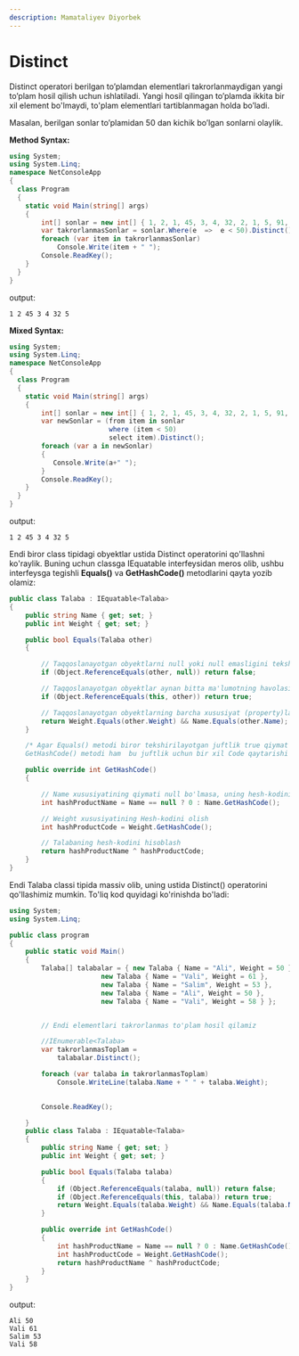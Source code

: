 ```yaml
---
description: Mamataliyev Diyorbek
---
```

# Distinct

Distinct operatori berilgan to’plamdan elementlari takrorlanmaydigan yangi to’plam hosil qilish uchun ishlatiladi. Yangi hosil qilingan to’plamda ikkita bir xil element bo'lmaydi, to'plam elementlari tartiblanmagan holda bo’ladi.

Masalan, berilgan sonlar to’plamidan 50 dan kichik bo’lgan sonlarni olaylik. 

**Method Syntax:**
```csharp
using System;
using System.Linq;
namespace NetConsoleApp
{
  class Program
  {
    static void Main(string[] args)
    {
        int[] sonlar = new int[] { 1, 2, 1, 45, 3, 4, 32, 2, 1, 5, 91, 56, 45 };
        var takrorlanmasSonlar = sonlar.Where(e  =>  e < 50).Distinct();
        foreach (var item in takrorlanmasSonlar)
            Console.Write(item + " ");             
        Console.ReadKey();
    }
  }
}
```

output: 
```
1 2 45 3 4 32 5
```


**Mixed Syntax:**
```csharp
using System;
using System.Linq;
namespace NetConsoleApp
{
  class Program
  {
    static void Main(string[] args)
    {
        int[] sonlar = new int[] { 1, 2, 1, 45, 3, 4, 32, 2, 1, 5, 91, 56, 45 };
        var newSonlar = (from item in sonlar
                         where (item < 50)
                         select item).Distinct();
        foreach (var a in newSonlar)
        {
           Console.Write(a+" ");
        }
        Console.ReadKey();
    }
  }
}
```

output: 
```
1 2 45 3 4 32 5
```

Endi biror class tipidagi obyektlar ustida Distinct operatorini qo'llashni ko'raylik. Buning uchun classga IEquatable interfeysidan meros olib, ushbu interfeysga tegishli **Equals()** va **GetHashCode()** metodlarini qayta yozib olamiz:

```csharp
public class Talaba : IEquatable<Talaba>
{
    public string Name { get; set; }
    public int Weight { get; set; }

    public bool Equals(Talaba other)
    {

        // Taqqoslanayotgan obyektlarni null yoki null emasligini tekshirish
        if (Object.ReferenceEquals(other, null)) return false;

        // Taqqoslanayotgan obyektlar aynan bitta ma'lumotning havolasimi yoki yo'qligini tekshirish
        if (Object.ReferenceEquals(this, other)) return true;

        // Taqqoslanayotgan obyektlarning barcha xususiyat (property)lari bir xil ekanligini tekshirish
        return Weight.Equals(other.Weight) && Name.Equals(other.Name);
    }

    /* Agar Equals() metodi biror tekshirilayotgan juftlik true qiymat qaytarsa, 
    GetHashCode() metodi ham  bu juftlik uchun bir xil Code qaytarishi kerak: */

    public override int GetHashCode()
    {

        // Name xususiyatining qiymati null bo'lmasa, uning hesh-kodini olish
        int hashProductName = Name == null ? 0 : Name.GetHashCode();

        // Weight xususiyatining Hesh-kodini olish
        int hashProductCode = Weight.GetHashCode();

        // Talabaning hesh-kodini hisoblash
        return hashProductName ^ hashProductCode;
    }
}
```

Endi Talaba classi tipida massiv olib, uning ustida Distinct() operatorini qo'llashimiz mumkin. To'liq kod quyidagi ko'rinishda bo'ladi:

```csharp
using System;
using System.Linq;

public class program
{
    public static void Main()
    {
        Talaba[] talabalar = { new Talaba { Name = "Ali", Weight = 50 },
                       new Talaba { Name = "Vali", Weight = 61 },
                       new Talaba { Name = "Salim", Weight = 53 },
                       new Talaba { Name = "Ali", Weight = 50 },
                       new Talaba { Name = "Vali", Weight = 58 } };


        // Endi elementlari takrorlanmas to'plam hosil qilamiz

        //IEnumerable<Talaba> 
        var takrorlanmasToplam =
            talabalar.Distinct();

        foreach (var talaba in takrorlanmasToplam)
            Console.WriteLine(talaba.Name + " " + talaba.Weight);

       
        Console.ReadKey();

    }
    public class Talaba : IEquatable<Talaba>
    {
        public string Name { get; set; }
        public int Weight { get; set; }

        public bool Equals(Talaba talaba)
        {            
            if (Object.ReferenceEquals(talaba, null)) return false;
            if (Object.ReferenceEquals(this, talaba)) return true;
            return Weight.Equals(talaba.Weight) && Name.Equals(talaba.Name);
        }

        public override int GetHashCode()
        {
            int hashProductName = Name == null ? 0 : Name.GetHashCode();
            int hashProductCode = Weight.GetHashCode();
            return hashProductName ^ hashProductCode;
        }
    }
}
```

output: 
```
Ali 50
Vali 61
Salim 53
Vali 58
```
